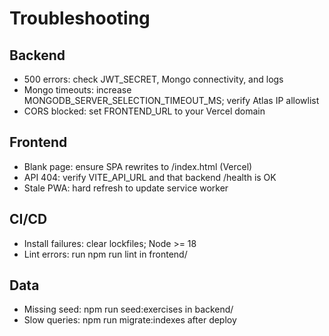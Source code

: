 # Troubleshooting

## Backend
- 500 errors: check JWT_SECRET, Mongo connectivity, and logs
- Mongo timeouts: increase MONGODB_SERVER_SELECTION_TIMEOUT_MS; verify Atlas IP allowlist
- CORS blocked: set FRONTEND_URL to your Vercel domain

## Frontend
- Blank page: ensure SPA rewrites to /index.html (Vercel)
- API 404: verify VITE_API_URL and that backend /health is OK
- Stale PWA: hard refresh to update service worker

## CI/CD
- Install failures: clear lockfiles; Node >= 18
- Lint errors: run npm run lint in frontend/

## Data
- Missing seed: npm run seed:exercises in backend/
- Slow queries: npm run migrate:indexes after deploy
